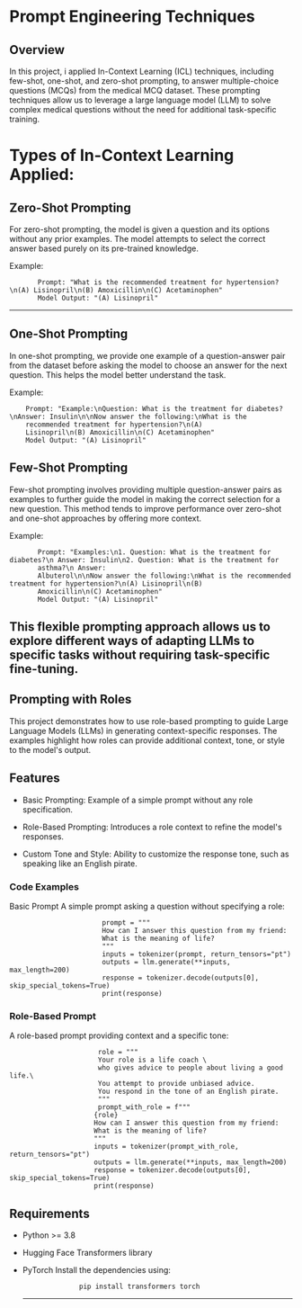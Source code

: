 # Prompt Engineering Techniques

## Overview
In this project, i applied In-Context Learning (ICL) techniques, including few-shot, one-shot, and zero-shot prompting,
to answer multiple-choice questions (MCQs) from the medical MCQ dataset.
These prompting techniques allow us to leverage a large language model (LLM) to solve complex medical questions without the need for additional task-specific training.

# Types of In-Context Learning Applied:
## Zero-Shot Prompting
For zero-shot prompting, the model is given a question and its options without any prior examples.
The model attempts to select the correct answer based purely on its pre-trained knowledge.

Example:

           Prompt: "What is the recommended treatment for hypertension?\n(A) Lisinopril\n(B) Amoxicillin\n(C) Acetaminophen"
           Model Output: "(A) Lisinopril"
-----------------------------
## One-Shot Prompting
In one-shot prompting, we provide one example of a question-answer pair from the dataset before asking the model to choose an answer for the next question. 
This helps the model better understand the task.

Example:

        Prompt: "Example:\nQuestion: What is the treatment for diabetes?\nAnswer: Insulin\n\nNow answer the following:\nWhat is the 
        recommended treatment for hypertension?\n(A)
        Lisinopril\n(B) Amoxicillin\n(C) Acetaminophen"
        Model Output: "(A) Lisinopril"


## Few-Shot Prompting
Few-shot prompting involves providing multiple question-answer pairs as examples to further guide the model in making the correct selection for a new question.
This method tends to improve performance over zero-shot and one-shot approaches by offering more context.

Example:

           Prompt: "Examples:\n1. Question: What is the treatment for diabetes?\n Answer: Insulin\n2. Question: What is the treatment for 
           asthma?\n Answer: 
           Albuterol\n\nNow answer the following:\nWhat is the recommended treatment for hypertension?\n(A) Lisinopril\n(B) 
           Amoxicillin\n(C) Acetaminophen"
           Model Output: "(A) Lisinopril"

This flexible prompting approach allows us to explore different ways of adapting LLMs to specific tasks without requiring task-specific fine-tuning.
--------------------------------------------
## Prompting with Roles

This project demonstrates how to use role-based prompting to guide Large Language Models (LLMs) in generating context-specific responses. The examples highlight how roles can provide additional context, tone, or style to the model's output.
## Features

- Basic Prompting: Example of a simple prompt without any role specification.

- Role-Based Prompting: Introduces a role context to refine the model's responses.

- Custom Tone and Style: Ability to customize the response tone, such as speaking like an English pirate.
### Code Examples

Basic Prompt
A simple prompt asking a question without specifying a role:

                           prompt = """
                           How can I answer this question from my friend:
                           What is the meaning of life?
                           """
                           inputs = tokenizer(prompt, return_tensors="pt")
                           outputs = llm.generate(**inputs, max_length=200)
                           response = tokenizer.decode(outputs[0], skip_special_tokens=True)
                           print(response)
### Role-Based Prompt
A role-based prompt providing context and a specific tone:

                          role = """
                          Your role is a life coach \
                          who gives advice to people about living a good life.\
                          You attempt to provide unbiased advice.
                          You respond in the tone of an English pirate.
                          """
                          prompt_with_role = f"""
                         {role}
                         How can I answer this question from my friend:
                         What is the meaning of life?
                         """
                         inputs = tokenizer(prompt_with_role, return_tensors="pt")
                         outputs = llm.generate(**inputs, max_length=200)
                         response = tokenizer.decode(outputs[0], skip_special_tokens=True)
                         print(response)
## Requirements
- Python >= 3.8
- Hugging Face Transformers library
- PyTorch
Install the dependencies using:

                    pip install transformers torch
  ---------------------------------------------------------------------------------------------------------
